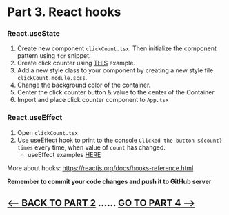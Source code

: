 <h1>Part 3. React hooks</h1>

<h3>React.useState</h3>

1. Create new component ``clickCount.tsx``. Then initialize the component pattern using ``fcr`` snippet.
2. Create click counter using [THIS](https://reactjs.org/docs/hooks-intro.html) example.
3. Add a new style class to your component by creating a new style file ``clickCount.module.scss``.
4. Change the background color of the container.
5. Center the click counter button & value to the center of the Container.
6. Import and place click counter component to ``App.tsx``

<h3>React.useEffect</h3>

1. Open ``clickCount.tsx``
2. Use useEffect hook to print to the console ``Clicked the button ${count} times`` every time, when value of ``count`` has changed.
    * useEffect examples [HERE](https://dev.to/trunghieu99tt/you-don-t-know-useeffect-4j9h)

More about hooks: https://reactjs.org/docs/hooks-reference.html

<b>Remember to commit your code changes and push it to GitHub server</b>

## [<-- BACK TO PART 2](https://github.com/JoniRinta-Kahila/portfolioproject/blob/main/docs/sass.md) ...... [GO TO PART 4 -->](https://github.com/JoniRinta-Kahila/portfolioproject/blob/master/docs/props.md)

